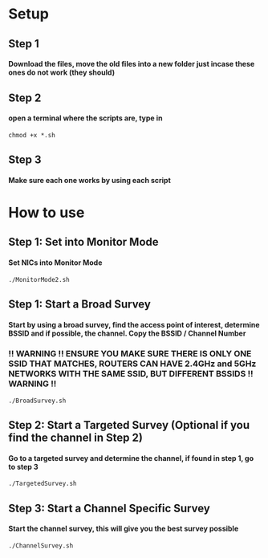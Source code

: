 # Setup
## Step 1
#### Download the files, move the old files into a new folder just incase these ones do not work (they should)

## Step 2
#### open a terminal where the scripts are, type in
```
chmod +x *.sh
```

## Step 3
#### Make sure each one works by using each script

# How to use
## Step 1: Set into Monitor Mode
#### Set NICs into Monitor Mode
```
./MonitorMode2.sh
```
## Step 1: Start a Broad Survey
#### Start by using a broad survey, find the access point of interest, determine BSSID and if possible, the channel. Copy the BSSID / Channel Number
### !! WARNING !! ENSURE YOU MAKE SURE THERE IS ONLY ONE SSID THAT MATCHES, ROUTERS CAN HAVE 2.4GHz and 5GHz NETWORKS WITH THE SAME SSID, BUT DIFFERENT BSSIDS !! WARNING !! 
```
./BroadSurvey.sh
```
## Step 2: Start a Targeted Survey (Optional if you find the channel in Step 2)
#### Go to a targeted survey and determine the channel, if found in step 1, go to step 3
```
./TargetedSurvey.sh
```
## Step 3: Start a Channel Specific Survey
#### Start the channel survey, this will give you the best survey possible

```
./ChannelSurvey.sh
```
